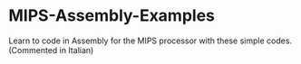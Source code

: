 # MIPS-Assembly-Examples
Learn to code in Assembly for the MIPS processor with these simple codes. (Commented in Italian)
